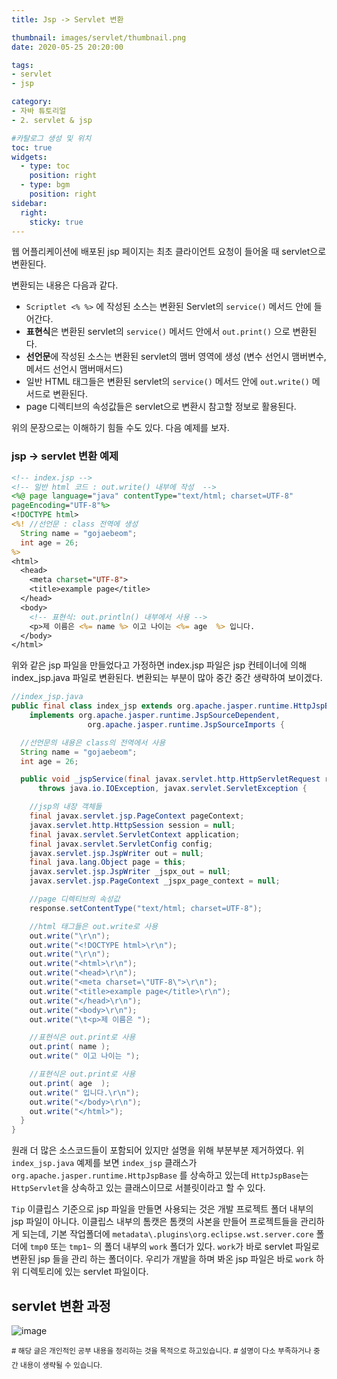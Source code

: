 ```yaml
---
title: Jsp -> Servlet 변환

thumbnail: images/servlet/thumbnail.png
date: 2020-05-25 20:20:00

tags: 
- servlet
- jsp

category:
- 자바 튜토리얼
- 2. servlet & jsp

#카탈로그 생성 및 위치
toc: true
widgets:
  - type: toc
    position: right
  - type: bgm
    position: right
sidebar:
  right:
    sticky: true
---
```


웹 어플리케이션에 배포된 jsp 페이지는 최초 클라이언트 요청이 들어올 때 servlet으로 변환된다.
<!-- more -->

변환되는 내용은 다음과 같다.
- `Scriptlet <% %>` 에 작성된 소스는 변환된 Servlet의 `service()` 메서드 안에 들어간다.
- **표현식**은 변환된 servlet의 `service()` 메서드 안에서 `out.print()` 으로 변환된다.
- **선언문**에 작성된 소스는 변환된 servlet의 맴버 영역에 생성 (변수 선언시 맴버변수, 메서드 선언시 맴버매서드)
- 일반 HTML 태그들은 변환된 servlet의 `service()` 메서드 안에 `out.write()` 메서드로 변환된다.
- page 디렉티브의 속성값들은 servlet으로 변환시 참고할 정보로 활용된다.

위의 문장으로는 이해하기 힘들 수도 있다. 다음 예제를 보자.

### jsp -> servlet 변환 예제
```jsp
<!-- index.jsp -->
<!-- 일반 html 코드 : out.write() 내부에 작성  -->
<%@ page language="java" contentType="text/html; charset=UTF-8"
pageEncoding="UTF-8"%>
<!DOCTYPE html>
<%! //선언문 : class 전역에 생성
  String name = "gojaebeom";
  int age = 26;
%>
<html>
  <head>
    <meta charset="UTF-8">
    <title>example page</title>
  </head>
  <body>
    <!-- 표현식: out.println() 내부에서 사용 -->
    <p>제 이름은 <%= name %> 이고 나이는 <%= age  %> 입니다.
  </body>
</html>
```

위와 같은 jsp 파일을 만들었다고 가정하면 index.jsp 파일은 jsp 컨테이너에 의해 index_jsp.java 파일로 변환된다. 변환되는 부분이 많아 중간 중간 생략하여 보이겠다.

```java
//index_jsp.java
public final class index_jsp extends org.apache.jasper.runtime.HttpJspBase
    implements org.apache.jasper.runtime.JspSourceDependent,
                 org.apache.jasper.runtime.JspSourceImports {

  //선언문의 내용은 class의 전역에서 사용
  String name = "gojaebeom";
  int age = 26;

  public void _jspService(final javax.servlet.http.HttpServletRequest request, final javax.servlet.http.HttpServletResponse response)
      throws java.io.IOException, javax.servlet.ServletException {

    //jsp의 내장 객체들
    final javax.servlet.jsp.PageContext pageContext;
    javax.servlet.http.HttpSession session = null;
    final javax.servlet.ServletContext application;
    final javax.servlet.ServletConfig config;
    javax.servlet.jsp.JspWriter out = null;
    final java.lang.Object page = this;
    javax.servlet.jsp.JspWriter _jspx_out = null;
    javax.servlet.jsp.PageContext _jspx_page_context = null;

    //page 디렉티브의 속성값
    response.setContentType("text/html; charset=UTF-8");

    //html 태그들은 out.write로 사용
    out.write("\r\n");
    out.write("<!DOCTYPE html>\r\n");
    out.write("\r\n");
    out.write("<html>\r\n");
    out.write("<head>\r\n");
    out.write("<meta charset=\"UTF-8\">\r\n");
    out.write("<title>example page</title>\r\n");
    out.write("</head>\r\n");
    out.write("<body>\r\n");
    out.write("\t<p>제 이름은 ");

    //표현식은 out.print로 사용
    out.print( name );
    out.write(" 이고 나이는 ");

    //표현식은 out.print로 사용
    out.print( age  );
    out.write(" 입니다.\r\n");
    out.write("</body>\r\n");
    out.write("</html>");
  }
}
```

원래 더 많은 소스코드들이 포함되어 있지만 설명을 위해 부분부분 제거하였다. 위 `index_jsp.java` 예제를 보면 `index_jsp` 클래스가 `org.apache.jasper.runtime.HttpJspBase` 를 상속하고 있는데 `HttpJspBase`는 `HttpServlet`을 상속하고 있는 클래스이므로 서블릿이라고 할 수 있다.

`Tip`
이클립스 기준으로 jsp 파일을 만들면 사용되는 것은 개발 프로젝트 폴더 내부의 jsp 파일이 아니다. 
이클립스 내부의 톰캣은 톰캣의 사본을 만들어 프로젝트들을 관리하게 되는데, 기본 작업폴더에 `metadata\.plugins\org.eclipse.wst.server.core` 폴더에 `tmp0` 또는 `tmp1~` 의 폴더 내부의 `work` 폴더가 있다. `work`가 바로 servlet 파일로 변환된 jsp 들을 관리 하는 폴더이다. 우리가 개발을 하며 봐온 jsp 파일은 바로 `work` 하위 디렉토리에 있는 servlet 파일이다.

## servlet 변환 과정
![image](https://gojaebeom.github.io/images/servlet/example04.png)

<sup># 해당 글은 개인적인 공부 내용을 정리하는 것을 목적으로 하고있습니다.</sup>
<sup># 설명이 다소 부족하거나 중간 내용이 생략될 수 있습니다.</sup>
